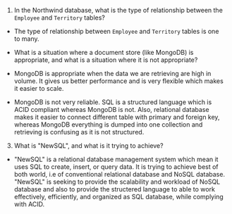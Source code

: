 1. In the Northwind database, what is the type of relationship between the
  `Employee` and `Territory` tables?
- The type of relationship between `Employee` and `Territory` tables is one to many. 

- What is a situation where a document store (like MongoDB) is appropriate, and
  what is a situation where it is not appropriate?
-  MongoDB is appropriate when the data we are retrieving are high in volume.  It gives us better performance and is very flexible which makes it easier to scale.
- MongoDB is not very reliable. SQL is a structured language which is ACID
compliant  whereas MongoDB is not. Also, relational database makes it easier to connect different table with primary and foreign key, whereas MongoDB everything is dumped into one collection and retrieving is confusing as it is not structured.

3. What is "NewSQL", and what is it trying to achieve?
- "NewSQL" is a relational database management system  which mean it uses SQL to create, insert, or query data. It is trying to achieve best of both world, i.e of conventional relational database and NoSQL database. "NewSQL" is seeking to provide the scalability and workload of NoSQL database and also to provide the structered language to able to work effectively, efficiently, and organized as SQL database, while complying with ACID.
